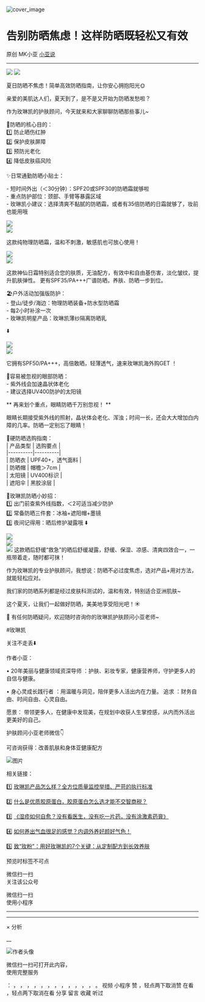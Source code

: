 ![cover_image](https://mmbiz.qpic.cn/mmbiz_jpg/A8SKDch4cJH6GUp587BpcNQIM2Lyco2ZmAicJooWsI96LqWCkxs0b6ny2lT2gR0IuA8j2Sgtca7DwPocSD8RqIg/0?wx_fmt=jpeg)

#  告别防晒焦虑！这样防晒既轻松又有效

原创  MK小亚  [ 小亚说 ](javascript:void\(0\);)

__ _ _ _ _

![](https://mmbiz.qpic.cn/mmbiz_jpg/A8SKDch4cJE1Alhxzu1OQf4owmFiaiaKTsOmDd7Iibura4TU9tHbwZVI8NohNUc5IbzOzN7VwzjblnUBH5BFxDWoA/640?wx_fmt=jpeg)
![](https://mmbiz.qpic.cn/mmbiz_jpg/A8SKDch4cJE1Alhxzu1OQf4owmFiaiaKTsRP7GI03bm3JmGpFFK7ibNSkERgtCTugSaeW1pWMGBezxTSacUqFBXQQ/640?wx_fmt=jpeg)  

夏日防晒不焦虑！简单高效防晒指南，让你安心拥抱阳光🌞  
  
亲爱的美肌达人们，夏天到了，是不是又开始为防晒发愁啦？  

作为玫琳凯的护肤顾问，今天就来和大家聊聊防晒那些事儿~  
  
🌟防晒的核心目的：  
1️⃣ 防止晒伤红肿  
2️⃣ 保护皮肤屏障  
3️⃣ 预防光老化  
4️⃣ 降低皮肤癌风险  
  
  
✨日常通勤防晒小贴士：

  
\- 短时间外出（＜30分钟）：SPF20或SPF30的防晒霜就够啦  
\- 重点防护部位：颈部、手臂等暴露区域  
\- 玫琳凯小建议：选择清爽不黏腻的防晒霜，或者有35倍防晒的日霜就够了，妆前也能用哦

![](https://mmbiz.qpic.cn/mmbiz_jpg/A8SKDch4cJH6GUp587BpcNQIM2Lyco2ZaFuHSEHnP6agRgkjWoHVKz4rBYzcYCu3kwFDQhIrZE4hkQMgsFibnng/640?wx_fmt=jpeg)  
![](https://mmbiz.qpic.cn/mmbiz_jpg/A8SKDch4cJH6GUp587BpcNQIM2Lyco2ZNDcplIsMoku2ezhsOkX71tBIDaKhWyo4IblMt2uD9kDpg98hTMBficQ/640?wx_fmt=jpeg)

这款纯物理防晒霜，温和不刺激，敏感肌也可放心使用！

  

  

  

![](https://mmbiz.qpic.cn/mmbiz_jpg/A8SKDch4cJH6GUp587BpcNQIM2Lyco2ZGd564G4QWK9cgXaQk4Cr6IOoESGrEpBhuiaTvJyY4sUoQ0uqxu2KaCw/640?wx_fmt=jpeg)  
![](https://mmbiz.qpic.cn/mmbiz_jpg/A8SKDch4cJH6GUp587BpcNQIM2Lyco2ZbpVhhBl5HTXm7c29nOQP35yGDaDYcHktnsJwaJCKuD2DV2PqEXSsxw/640?wx_fmt=jpeg)  
  
这款神仙日霜特别适合您的肤质，无油配方，有效中和自由基伤害，淡化皱纹，提升肌肤弹性。  更有SPF35/PA+++广谱防晒，养肤、防晒一步到位。  

  
  
🏖️户外活动加强版防护：  
\- 登山/徒步/海边：物理防晒装备+防水型防晒霜  
\- 每2小时补涂一次  
\- 玫琳凯明星产品：玫琳凯薄纱隔离防晒乳

⬇️

  

![](https://mmbiz.qpic.cn/mmbiz_jpg/A8SKDch4cJH6GUp587BpcNQIM2Lyco2ZyhzLYCNIUI85DalFxgn52ZlRfTibJNCyvqhIDmiaCOHwAmMEvFKhpWuQ/640?wx_fmt=jpeg)  
![](https://mmbiz.qpic.cn/mmbiz_jpg/A8SKDch4cJH6GUp587BpcNQIM2Lyco2Zgcebxq4a26IfuPQibQRQMCqwI2fMR45gB9HcobFzso1Ix9DdzQ02qZA/640?wx_fmt=jpeg)  

它拥有SPF50/PA+++，高倍敢晒，轻薄透气，速来玫琳凯海外购GET  ！

  

  

  
👀容易被忽视的眼部防晒：  
\- 紫外线会加速晶状体老化  
\- 建议选择UV400防护的太阳镜  

  

** 再来划个重点，眼睛防晒千万别忽视！  **

  

眼睛长期接受紫外线的照射，晶状体会老化、浑浊；时间一长，还会大大增加白内障的几率。防晒一定别忘了眼睛！

  
  
💯硬防晒选购指南：  
| 产品类型 | 选购要点 |  
|----------|----------|  
| 防晒衣 | UPF40+，透气面料 |  
| 防晒帽 | 帽檐＞7cm |  
| 太阳镜 | UV400标识 |  
| 遮阳伞 | 黑胶涂层 |  
  
  
🎁玫琳凯防晒小妙招：  
1️⃣ 出门前查紫外线指数，＜2可适当减少防护  
2️⃣ 常备防晒三件套：冰袖+遮阳帽+墨镜  
3️⃣  夜间记得用：晒后修护凝露哦  ⬇️  

  

![](https://mmbiz.qpic.cn/mmbiz_jpg/A8SKDch4cJH6GUp587BpcNQIM2Lyco2ZaW6YNHZyYjUu76W8EjajVE4QhkBC0KescVm9IWLslFcic8pDa88oArQ/640?wx_fmt=jpeg)  
![](https://mmbiz.qpic.cn/mmbiz_jpg/A8SKDch4cJH6GUp587BpcNQIM2Lyco2ZuaJiaZucrlG4T4byvI7z9HzoHJhlMY55HJzzRSXVHib3lUK02pzyfib8g/640?wx_fmt=jpeg)  
![](https://mmbiz.qpic.cn/mmbiz_jpg/A8SKDch4cJH6GUp587BpcNQIM2Lyco2ZhdN2jjDv3NLstIwXIzyfCribcqTHCKggPHtARI1aGwOHI3E4dicSxtvw/640?wx_fmt=jpeg)
这款晒后舒缓“救急”的晒后舒缓凝露，舒缓、保湿、凉感、清爽四效合一，一瓶带着走，随时都可抹！  
  

作为玫琳凯的专业护肤顾问，我想说：防晒不必过度焦虑，选对产品+用对方法，就能轻松应对。

  

我们家的防晒系列都是经过皮肤科测试的，温和有效，特别适合亚洲肌肤~  
  
这个夏天，让我们一起做好防晒，美美地享受阳光吧！☀️  
  
💌  有任何防晒疑问，欢迎随时咨询你的玫琳凯护肤顾问小亚老师~  

  

  

#玫琳凯

关注不走丢⬇️

  

作者小亚：

•  20年美丽与健康领域资深导师  ：护肤、彩妆专家，健康营养师，守护更多人的自信与健康。

•  身心灵成长践行者  ：用温暖与洞见，陪伴更多人活出内在力量。  追求  ：财务自由、时间自由、心灵自由。

愿景：  带领更多人，在健康中发现美，在规划中收获人生掌控感，从内而外活出更美好的自己。

  

  

护肤顾问小亚老师微信👇

可咨询获得：改善肌肤和身体亚健康配方

  

![图片](https://mmbiz.qpic.cn/mmbiz_jpg/A8SKDch4cJGxIfYKKZiaKoNoQ4SrTpUic6vMvKSBneW6qWOOwXLibic8U7Nrh66ob5tuW0tyHDT5UoAoWEllI7f2Eg/640?wx_fmt=jpeg)  
  
  

相关链接：

1️⃣ [ 玫琳凯产品怎么样？全方位质量监控举措、严苛的执行标准
](https://mp.weixin.qq.com/s?__biz=MzUxNDAwNTk0MQ==&mid=2247485749&idx=3&sn=806b26f45ee75794131b8a7e66d744f9&scene=21#wechat_redirect)

2️⃣ [ 什么是优质胶原蛋白，胶原蛋白怎么选才能不交智商税？
](https://mp.weixin.qq.com/s?__biz=MzUxNDAwNTk0MQ==&mid=2247485486&idx=2&sn=eb445bb0a752e76dff496628355e3af5&scene=21#wechat_redirect)  

3️⃣ [ 《湿疹如何自愈？没有看医生，没有吃一片药，没有涂激素药膏》
](https://mp.weixin.qq.com/s?__biz=MzUxNDAwNTk0MQ==&mid=2247485925&idx=1&sn=06ff3551e997d7c4b89a22ab281d10fc&scene=21#wechat_redirect)

4️⃣ [ 如何养出气血很足的感觉？内调外养好颜好气色！
](https://mp.weixin.qq.com/s?__biz=MzUxNDAwNTk0MQ==&mid=2247486095&idx=1&sn=a8b0b3f820b826eb2aebe18ef1c893eb&scene=21#wechat_redirect)

5️⃣ [ 致“玫粉”：用好玫琳凯的7个关键：从定制配方到长效养肤
](https://mp.weixin.qq.com/s?__biz=MzUxNDAwNTk0MQ==&mid=2247486134&idx=2&sn=1a8550527f75a3a5c7368a3f12eccf66&scene=21#wechat_redirect)

预览时标签不可点

微信扫一扫  
关注该公众号



微信扫一扫  
使用小程序

****



****



×  分析

__

![作者头像](http://mmbiz.qpic.cn/mmbiz_png/A8SKDch4cJE0KicTMyrVCx3VLqEgic5sJ1V5QeGZTibG9GLZlSCXSj5ByXNkib5PBrZVMkI41KKxgwE1K9gfypUeRg/0?wx_fmt=png)

微信扫一扫可打开此内容，  
使用完整服务

：  ，  ，  ，  ，  ，  ，  ，  ，  ，  ，  ，  ，  。  视频  小程序  赞  ，轻点两下取消赞  在看  ，轻点两下取消在看
分享  留言  收藏  听过

